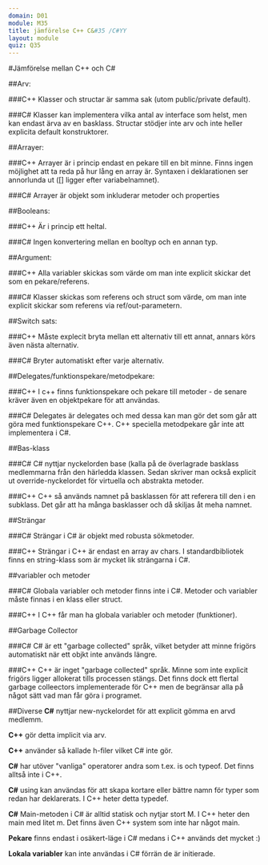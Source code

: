 ```yaml
---
domain: D01
module: M35
title: jämförelse C++ C&#35 /C#YY
layout: module
quiz: Q35
---
```


#Jämförelse mellan C++ och C&#35;

##Arv:

###C++
Klasser och structar är samma sak (utom public/private default).

###C&#35;
Klasser kan implementera vilka antal av interface som helst,
men kan endast ärva av en basklass.
Structar stödjer inte arv och inte heller explicita default konstruktorer.

##Arrayer:

###C++
Arrayer är i princip endast en pekare till en bit minne. Finns ingen möjlighet att ta reda på hur lång en array är.
Syntaxen i deklarationen ser annorlunda ut ([] ligger efter variabelnamnet).

###C&#35;
Arrayer är objekt som inkluderar metoder och properties

##Booleans:

###C++
Är i princip ett heltal.

###C&#35;
Ingen konvertering mellan en booltyp och en annan typ.

##Argument:

###C++
Alla variabler skickas som värde om man inte explicit skickar det som en pekare/referens.

###C&#35;
Klasser skickas som referens och struct som värde, om man inte explicit skickar som referens via ref/out-parametern.

##Switch sats:

###C++
Måste explecit bryta mellan ett alternativ till ett annat, annars körs även nästa alternativ.

###C&#35;
Bryter automatiskt efter varje alternativ.

##Delegates/funktionspekare/metodpekare:

###C++
I c++ finns funktionspekare och pekare till metoder - de senare kräver även en objektpekare för att användas.

###C&#35;
Delegates är delegates och med dessa kan man gör det som går att göra med funktionspekare C++.
C++ speciella metodpekare går inte att implementera i C#.

##Bas-klass

###C&#35;
C&#35; nyttjar nyckelorden base (kalla på de överlagrade basklass medlemmarna från den härledda klassen.
Sedan skriver man också explicit ut override-nyckelordet för virtuella och abstrakta metoder.

###C++
C++ så används namnet på basklassen för att referera till den i en subklass.
Det går att ha många basklasser och då skiljas åt meha namnet.

##Strängar

###C&#35; 
Strängar i C&#35; är objekt med robusta sökmetoder.

###C++ 
Strängar i C++ är endast en array av chars.
I standardbibliotek finns en string-klass som är mycket lik strängarna i C&#35;.

##variabler och metoder

###C&#35;
Globala variabler och metoder finns inte i C#.
Metoder och variabler måste finnas i en klass eller struct.

###C++
I C++ får man ha globala variabler och metoder (funktioner).

##Garbage Collector

###C&#35;
C&#35; är ett "garbage collected" språk, vilket betyder att minne frigörs automatiskt när ett objkt inte används längre.

###C++ 
C++ är inget "garbage collected" språk. Minne som inte explicit frigörs ligger allokerat tills processen stängs.
Det finns dock ett flertal garbage colleectors implementerade för C++ men de begränsar alla på något sätt vad man får göra i programet.

##Diverse
__C#__ nyttjar new-nyckelordet för att explicit gömma en arvd medlemm.

__C++__ gör detta implicit via arv.

__C++__ använder så kallade h-filer vilket C&#35; inte gör.

__C#__ har utöver "vanliga" operatorer andra som t.ex. is och typeof.
Det finns alltså inte i C++.

__C#__ using kan användas för att skapa kortare eller bättre namn för typer som redan har deklarerats.
I C++ heter detta typedef.

__C#__ Main-metoden i C&#35; är alltid statisk och nytjar stort M.
I C++ heter den main med litet m. Det finns även C++ system som inte har något main.

__Pekare__ finns endast i osäkert-läge i C&#35; medans i C++ används det mycket :)

__Lokala variabler__ kan inte användas i C&#35; förrän de är initierade.




